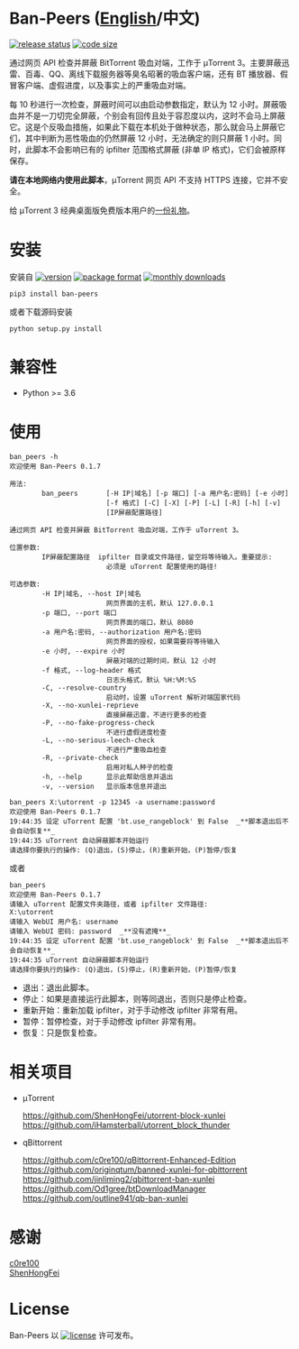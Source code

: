# Ban-Peers ([English](https://github.com/SeaHOH/ban-peers/blob/master/README.md)/中文)
[![release status](https://img.shields.io/github/v/release/SeaHOH/ban-peers?include_prereleases&sort=semver)](https://github.com/SeaHOH/ban-peers/releases)
[![code size](https://img.shields.io/github/languages/code-size/SeaHOH/ban-peers)](https://github.com/SeaHOH/ban-peers)

通过网页 API 检查并屏蔽 BitTorrent 吸血对端，工作于 μTorrent 3。主要屏蔽迅雷、百毒、QQ、离线下载服务器等臭名昭著的吸血客户端，还有 BT 播放器、假冒客户端、虚假进度，以及事实上的严重吸血对端。

每 10 秒进行一次检查，屏蔽时间可以由启动参数指定，默认为 12 小时。屏蔽吸血并不是一刀切完全屏蔽，个别会有回传且处于容忍度以内，这时不会马上屏蔽它。这是个反吸血措施，如果此下载在本机处于做种状态，那么就会马上屏蔽它们，其中判断为恶性吸血的仍然屏蔽 12 小时，无法确定的则只屏蔽 1 小时。同时，此脚本不会影响已有的 ipfilter 范围格式屏蔽 (非单 IP 格式)，它们会被原样保存。

**请在本地网络内使用此脚本**，μTorrent 网页 API 不支持 HTTPS 连接，它并不安全。

给 μTorrent 3 经典桌面版免费版本用户的[一份礼物](https://github.com/SeaHOH/ban-peers/issues/1)。

# 安装
安装自
[![version](https://img.shields.io/pypi/v/ban-peers)](https://pypi.org/project/ban-peers/)
[![package format](https://img.shields.io/pypi/format/ban-peers)](https://pypi.org/project/ban-peers/#files)
[![monthly downloads](https://img.shields.io/pypi/dm/ban-peers)](https://pypi.org/project/ban-peers/#files)

    pip3 install ban-peers

或者下载源码安装

    python setup.py install

# 兼容性
- Python >= 3.6

# 使用
```
ban_peers -h
欢迎使用 Ban-Peers 0.1.7

用法:
        ban_peers       [-H IP|域名] [-p 端口] [-a 用户名:密码] [-e 小时]
                        [-f 格式] [-C] [-X] [-P] [-L] [-R] [-h] [-v]
                        [IP屏蔽配置路径]

通过网页 API 检查并屏蔽 BitTorrent 吸血对端，工作于 uTorrent 3。

位置参数:
        IP屏蔽配置路径  ipfilter 目录或文件路径，留空将等待输入。重要提示:
                        必须是 uTorrent 配置使用的路径!

可选参数:
        -H IP|域名, --host IP|域名
                        网页界面的主机，默认 127.0.0.1
        -p 端口, --port 端口
                        网页界面的端口，默认 8080
        -a 用户名:密码, --authorization 用户名:密码
                        网页界面的授权，如果需要将等待输入
        -e 小时, --expire 小时
                        屏蔽对端的过期时间，默认 12 小时
        -f 格式, --log-header 格式
                        日志头格式，默认 %H:%M:%S
        -C, --resolve-country
                        启动时，设置 uTorrent 解析对端国家代码
        -X, --no-xunlei-reprieve
                        直接屏蔽迅雷，不进行更多的检查
        -P, --no-fake-progress-check
                        不进行虚假进度检查
        -L, --no-serious-leech-check
                        不进行严重吸血检查
        -R, --private-check
                        启用对私人种子的检查
        -h, --help      显示此帮助信息并退出
        -v, --version   显示版本信息并退出
```

```
ban_peers X:\utorrent -p 12345 -a username:password
欢迎使用 Ban-Peers 0.1.7
19:44:35 设定 uTorrent 配置 'bt.use_rangeblock' 到 False  _**脚本退出后不会自动恢复**_
19:44:35 uTorrent 自动屏蔽脚本开始运行
请选择你要执行的操作: (Q)退出，(S)停止，(R)重新开始，(P)暂停/恢复
```

或者

```
ban_peers
欢迎使用 Ban-Peers 0.1.7
请输入 uTorrent 配置文件夹路径，或者 ipfilter 文件路径:
X:\utorrent
请输入 WebUI 用户名: username
请输入 WebUI 密码: password  _**没有遮掩**_
19:44:35 设定 uTorrent 配置 'bt.use_rangeblock' 到 False  _**脚本退出后不会自动恢复**_
19:44:35 uTorrent 自动屏蔽脚本开始运行
请选择你要执行的操作: (Q)退出，(S)停止，(R)重新开始，(P)暂停/恢复
```

- 退出：退出此脚本。
- 停止：如果是直接运行此脚本，则等同退出，否则只是停止检查。
- 重新开始：重新加载 ipfilter，对于手动修改 ipfilter 非常有用。
- 暂停：暂停检查，对于手动修改 ipfilter 非常有用。
- 恢复：只是恢复检查。

# 相关项目
- μTorrent

    https://github.com/ShenHongFei/utorrent-block-xunlei  
    https://github.com/iHamsterball/utorrent_block_thunder  

- qBittorrent

    https://github.com/c0re100/qBittorrent-Enhanced-Edition  
    https://github.com/originqtum/banned-xunlei-for-qbittorrent  
    https://github.com/jinliming2/qbittorrent-ban-xunlei  
    https://github.com/Od1gree/btDownloadManager  
    https://github.com/outline941/qb-ban-xunlei  

# 感谢
[c0re100](https://github.com/c0re100/qBittorrent-Enhanced-Edition)  
[ShenHongFei](https://github.com/ShenHongFei/utorrent-block-xunlei)  

# License
Ban-Peers 以 [![license](https://img.shields.io/github/license/SeaHOH/ban-peers)](https://github.com/SeaHOH/ban-peers/blob/master/LICENSE) 许可发布。
